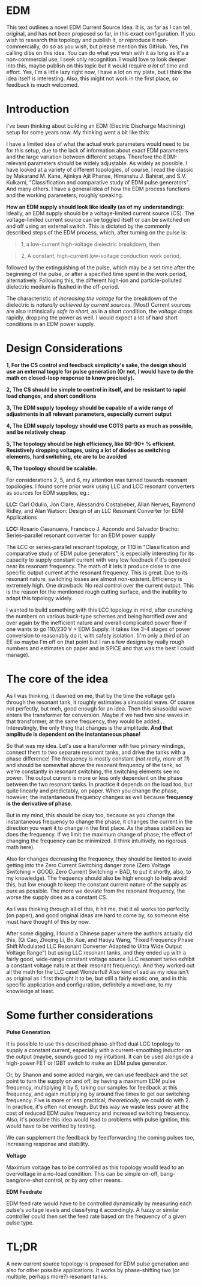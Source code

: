 # EDM
This text outlines a novel EDM Current Source Idea. It is, as far as I can tell, original, and has not been proposed so far, in this exact configuration. 
If you wish to research this topology and publish it, or reproduce it non-commercially, do so as you wish, but please mention this GitHub. Yes, I'm calling dibs on this idea. You can do what you wish with it as long as it's a non-commercial use, I seek only recognition. I would love to look deeper into this, maybe publish on this topic but it would require *a lot* of time and effort. Yes, I'm a little lazy right now, I have a lot on my plate, but I think the idea itself is interesting. Also, this might not work in the first place, so feedback is much welcomed.

# Introduction
I've been thinking about building an EDM (Electric Discharge Machining) setup for some years now. 
My thinking went a bit like this:

I have a limited idea of what the actual work parameters would need to be for this setup, due to the lack of information about exact EDM parameters and the large variation between different setups. Therefore the EDM-relevant parameters should be widely adjustable. As widely as possible. I have looked at a variety of different topologies, of course, I read the classic by Makarand M. Kane, Ajinkya Ajit Phanse, Himanshu J. Bahirat, and  S.V. Kulkarni, "Classification and comparative study of EDM pulse generators". And many others. I have a general idea of how the EDM process functions and the working parameters, roughly speaking.

**How an EDM supply should look like ideally (as of my understanding):**
Ideally, an EDM supply should be a voltage-limited current source (CS). The voltage-limited current source can be toggled itself or can be switched on and off using an external switch. This is dictated by the commonly described steps of the EDM process, which, after turning on the pulse is:

> 1, a low-current high-voltage dielectric breakdown, then 

> 2, A constant, high-current low-voltage conduction work period,

followed by the extinguishing of the pulse, which may be a set time after the beginning of the pulse, or after a specified time spent in the work period, alternatively. Following this, the different high-ion and particle-polluted dielectric medium is flushed in the off-period.

The characteristic of *increasing the voltage* for the breakdown of the dielectric is *naturally achieved by current sources*. (Most) Current sources are also intrinsically *safe to short*, as in a short condition, the *voltage drops* rapidly, dropping the power as well. I would expect a lot of hard short conditions in an EDM power supply.

# Design Considerations

**1, For the CS control and feedback simplicity's sake, the design should use an external toggle for pulse generation (Or not, I would have to do the math on closed-loop  response to know precisely).** 

**2, The CS should be simple to control in itself, and be resistant to rapid load changes, and short conditions**

**3, The EDM supply topology should be capable of a wide range of adjustments in all relevant parameters, especially current output**

**4, The EDM supply topology should use COTS parts as much as possible, and be relatively cheap**

**5, The topology should be high efficiency, like 80-90+ % efficient. Resistively dropping voltages, using a lot of diodes as switching elements, hard switching, etc are to be avoided**

**6, The topology should be scalable.**

For considerations 2, 5, and 6, my attention was turned towards resonant topologies.
I found some prior work using LLC and LCC resonant converters as sources for EDM supplies, eg.:

**LLC:** Carl Odulio, Jon Clare,  Alessandro Costabeber, Allan Nerves, Raymond Ridley, and Alan Watson: Design of an LLC Resonant Converter for EDM
Applications

**LCC:** Rosario Casanueva, Francisco J. Azcondo and Salvador Bracho: Series–parallel resonant converter for an EDM power supply

The LCC or series-parallel resonant topology, or T13 in "Classification and comparative study of EDM pulse generators", is especially interesting for its capacity to supply constant current with very low feedback if it's operated near its resonant frequency. The math  of it lets it produce close to one specific output current at the resonant frequency. This is great. Due to its resonant nature, switching losses are almost non-existent. Efficiency is extremely high. One drawback: No real control over the current output. This is the reason for the mentioned rough cutting surface, and the inability to adapt this topology widely.

I wanted to build something with this LCC topology in mind, after crunching the numbers on various buck-type schemes and being horrified over and over again by the inefficient nature and overall complicated power flow if one wants to go 110/230 V > EDM Supply. It takes like 3-4 stages of power conversion to reasonably do it, with safety isolation. (I'm only a third of an EE so maybe I'm off on that point but I ran a few designs by really rough numbers and estimates on paper and in SPICE and that was the best I could manage).

# The core of the idea

As I was thinking, it dawned on me, that by the time the voltage gets through the resonant tank, it roughly estimates a sinusoidal wave. Of course not perfectly, but meh, good enough for an idea. Then this sinusoidal wave enters the transformer for conversion. Maybe if we had two sine waves in that transformer, at the same frequency, they would be added... Interestingly, the only thing that changes is the amplitude. **And that amplitude is dependent on the instantaneous phase!**

So that was my idea. Let's use a transformer with two primary windings, connect them to two separate resonant tanks, and drive the tanks with a phase difference!
The frequency is mostly constant (*not really, more at 11*) and should be somewhat above the resonant frequency of the tank, so we're constantly in resonant switching, the switching elements see no power. The output current is more or less only dependent on the phase between the two resonant tanks. In practice it depends on the load too, but quite linearly and predictably, on paper. When you change the phase, however, the instantaneous frequency changes as well because **frequency is the derivative of phase**. 

But in my mind, this should be okay too, because as you change the instantaneous frequency to change the phase, it changes the current in the direction you want it to change in the first place. 
As the phase stabilizes so does the frequency. If we limit the maximum change of phase, the effect of changing the frequency can be minimized. (I think intuitively, no rigorous math here).

Also for changes decreasing the frequency, they should be limited to avoid getting into the Zero Current Switching danger zone (Zero Voltage Switching = GOOD, Zero Current Switching  = BAD, to put it shortly, also, to my knowledge). The frequency should also be high enough to help avoid this, but low enough to keep the constant current nature of the supply as pure as possible. The more we deviate from the resonant frequency, the worse the supply does as a constant CS.

As I was thinking through all of this, it hit me, that it all works too perfectly (on paper), and good original ideas are hard to come by, so someone else must have thought of this by now.

After some digging, I found a Chinese paper where the authors actually did this, (Qi Cao, Zhiqing Li, Bo Xue, and Haoyu Wang, "Fixed Frequency Phase Shift Modulated LLC
Resonant Converter Adapted to Ultra Wide Output Voltage Range") but using LLC resonant tanks, and they ended up with a fairly good, wide-range constant voltage source (LLC resonant tanks exhibit a constant voltage nature at their resonant frequency). And they worked out all the math for the LLC case! Wonderful! Also kind of sad as my idea isn't as original as I first thought it to be, but still a fairly exotic one, and in this specific application and configuration, definitely a novel one, to my knowledge at least.

# Some further considerations

**Pulse Generation**

It is possible to use this described phase-shifted dual LCC topology to supply a constant current, especially with a current-smoothing inductor on the output (maybe, sounds good to my intuition). It can be used alongside a high-power FET or IGBT switch to make an EDM pulse generator. 

Or, by Shanon and some added margin, we can use feedback and the set point to turn the supply on and off, by having a maximum EDM pulse frequency, multiplying it by 5, taking our samples for feedback at this frequency, and again multiplying by around five times to get our switching frequency. Five is more or less practical, *theoretically*, we could do with 2. In practice, it's often not enough. But this way we waste less power at the cost of reduced EDM pulse frequency and increased switching frequency. Also, it's possible this idea would lead to problems with pulse ignition, this would have to be verified by testing.  

We can supplement the feedback by feedforwarding the coming pulses too, increasing response and stability.

**Voltage**

Maximum voltage has to be controlled as this topology would lead to an overvoltage in a no-load condition. This can be simple on-off, bang-bang/one-shot control, or by any other means.

**EDM Feedrate**

EDM feed rate would have to be controlled dynamically by measuring each pulse's voltage levels and classifying it accordingly. A fuzzy or similar controller could then set the feed rate based on the frequency of a given pulse type. 

# TL;DR
A new current source topology is proposed for EDM pulse generation and also for other possible applications. It works by phase-shifting two (or multiple, perhaps more?) resonant tanks.
